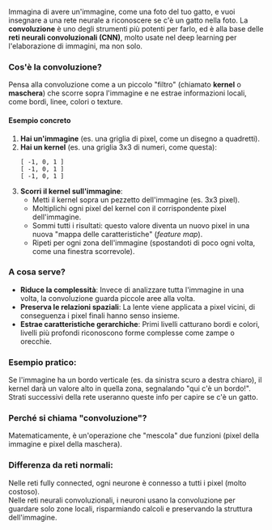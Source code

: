 Immagina di avere un'immagine, come una foto del tuo gatto, e vuoi insegnare a una rete neurale a riconoscere se c'è un gatto nella foto. La **convoluzione** è uno degli strumenti più potenti per farlo, ed è alla base delle **reti neurali convoluzionali (CNN)**, molto usate nel deep learning per l'elaborazione di immagini, ma non solo.

### Cos'è la convoluzione?
Pensa alla convoluzione come a un piccolo "filtro" (chiamato **kernel** o **maschera**) che scorre sopra l'immagine e ne estrae informazioni locali, come bordi, linee, colori o texture.  

#### Esempio concreto
1. **Hai un'immagine** (es. una griglia di pixel, come un disegno a quadretti).  
2. **Hai un kernel** (es. una griglia 3x3 di numeri, come questa):  
   ```
   [ -1, 0, 1 ]
   [ -1, 0, 1 ]
   [ -1, 0, 1 ]
   ```
3. **Scorri il kernel sull'immagine**:  
   - Metti il kernel sopra un pezzetto dell'immagine (es. 3x3 pixel).  
   - Moltiplichi ogni pixel del kernel con il corrispondente pixel dell'immagine.  
   - Sommi tutti i risultati: questo valore diventa un nuovo pixel in una nuova "mappa delle caratteristiche" (*feature map*).  
   - Ripeti per ogni zona dell'immagine (spostandoti di poco ogni volta, come una finestra scorrevole).  

### A cosa serve?
- **Riduce la complessità**: Invece di analizzare tutta l'immagine in una volta, la convoluzione guarda piccole aree alla volta.  
- **Preserva le relazioni spaziali**: La lente viene applicata a pixel vicini, di conseguenza i pixel finali hanno senso insieme.  
- **Estrae caratteristiche gerarchiche**: Primi livelli catturano bordi e colori, livelli più profondi riconoscono forme complesse come zampe o orecchie.  

### Esempio pratico:
Se l'immagine ha un bordo verticale (es. da sinistra scuro a destra chiaro), il kernel darà un valore alto in quella zona, segnalando "qui c'è un bordo!". Strati successivi della rete useranno queste info per capire se c'è un gatto.  

### Perché si chiama "convoluzione"?  
Matematicamente, è un'operazione che "mescola" due funzioni (pixel della immagine e pixel della maschera).

### Differenza da reti normali:  
Nelle reti fully connected, ogni neurone è connesso a tutti i pixel (molto costoso).  
Nelle reti neurali convoluzionali, i neuroni usano la convoluzione per guardare solo zone locali, risparmiando calcoli e preservando la struttura dell'immagine.  